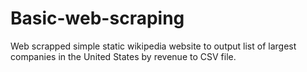 # Basic-web-scraping
Web scrapped simple static wikipedia website to output list of largest companies in the United States by revenue to CSV file.
